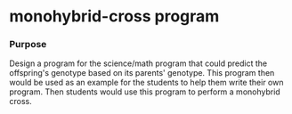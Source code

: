 # monohybrid-cross program

### Purpose 

Design a program for the science/math program that could predict the offspring's genotype based on its parents' genotype. 
This program then would be used as an example for the students to help them write their own program.
Then students would use this program to perform a monohybrid cross.
